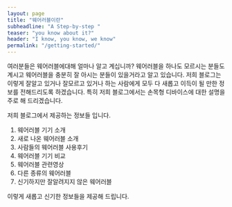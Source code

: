 ```yaml
---
layout: page
title: "웨어러블이란"
subheadline: "A Step-by-step "
teaser: "you know about it?"
header: "I know, you know, we know"
permalink: "/getting-started/"
---
```

여러분들은 웨어러블에대해 얼마나 알고 계십니까?
웨어러블을 하나도 모르시는 분들도 계시고
웨어러블을 충분히 잘 아시는 분들이 있을거라고 알고 있습니다.
저희 블로그는 이렇게 잘알고 있거나 잘모르고 있거나 하는 사람에게 모두 다 새롭고 이득이 될 만한 정보를 전해드리도록 하겠습니다. 
특히 저희 블로그에서는 손목형 디바이스에 대한 설명을 주로 해 드리겠습니다.

저희 블로그에서 제공하는 정보들 입니다.

1. 웨어러블 기기 소개
2. 새로 나온 웨어러블 소개
3. 사람들의 웨어러블 사용후기
4. 웨어러블 기기 비교
5. 웨어러블 관련영상
6. 다른 종류의 웨어러블
7. 신기하지만 잘알려지지 않은 웨어러블

이렇게 새롭고 신기한 정보들을 제공해 드립니다.

